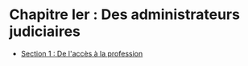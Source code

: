 # Chapitre Ier : Des administrateurs judiciaires

- [Section 1 : De l'accès à la profession](section-1)
